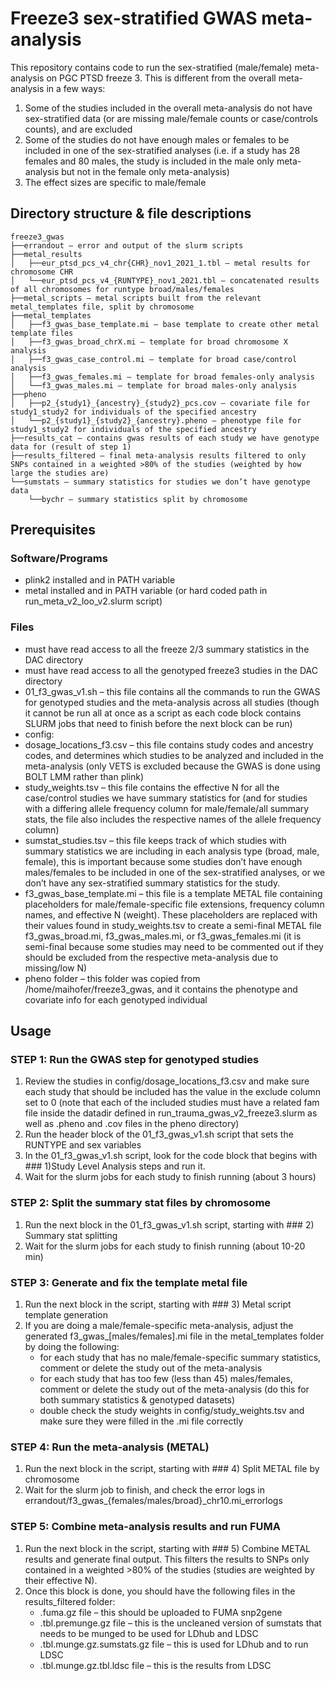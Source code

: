 # Freeze3 sex-stratified GWAS meta-analysis
This repository contains code to run the sex-stratified (male/female) meta-analysis on PGC PTSD freeze 3. This is different from the overall meta-analysis in a few ways:
1.	Some of the studies included in the overall meta-analysis do not have sex-stratified data (or are missing male/female counts or case/controls counts), and are excluded
2.	Some of the studies do not have enough males or females to be included in one of the sex-stratified analyses (i.e. if a study has 28 females and 80 males, the study is included in the male only meta-analysis but not in the female only meta-analysis)
3.	The effect sizes are specific to male/female

## Directory structure & file descriptions

```
freeze3_gwas
├──errandout – error and output of the slurm scripts
├──metal_results
│   ├──eur_ptsd_pcs_v4_chr{CHR}_nov1_2021_1.tbl – metal results for chromosome CHR
│   └──eur_ptsd_pcs_v4_{RUNTYPE}_nov1_2021.tbl – concatenated results of all chromosomes for runtype broad/males/females
├──metal_scripts – metal scripts built from the relevant metal_templates file, split by chromosome
├──metal_templates
│   ├──f3_gwas_base_template.mi – base template to create other metal template files
│   ├──f3_gwas_broad_chrX.mi – template for broad chromosome X analysis
│   ├──f3_gwas_case_control.mi – template for broad case/control analysis
│   ├──f3_gwas_females.mi – template for broad females-only analysis
│   └──f3_gwas_males.mi – template for broad males-only analysis
├──pheno
│   ├──p2_{study1}_{ancestry}_{study2}_pcs.cov – covariate file for study1_study2 for individuals of the specified ancestry
│   └──p2_{study1}_{study2}_{ancestry}.pheno – phenotype file for study1_study2 for individuals of the specified ancestry
├──results_cat – contains gwas results of each study we have genotype data for (result of step 1)
├──results_filtered – final meta-analysis results filtered to only SNPs contained in a weighted >80% of the studies (weighted by how large the studies are)
└──sumstats – summary statistics for studies we don’t have genotype data
    └──bychr – summary statistics split by chromosome
```

## Prerequisites
### Software/Programs
-	plink2 installed and in PATH variable
-	metal installed and in PATH variable (or hard coded path in run_meta_v2_loo_v2.slurm script)

### Files

-	must have read access to all the freeze 2/3 summary statistics in the DAC directory
-	must have read access to all the genotyped freeze3 studies in the DAC directory
-	01_f3_gwas_v1.sh – this file contains all the commands to run the GWAS for genotyped studies and the meta-analysis across all studies (though it cannot be run all at once as a script as each code block contains SLURM jobs that need to finish before the next block can be run)
-	config:
  - dosage_locations_f3.csv – this file contains study codes and ancestry codes, and determines which studies to be analyzed and included in the meta-analysis (only VETS is excluded because the GWAS is done using BOLT LMM rather than plink)
  - study_weights.tsv – this file contains the effective N for all the case/control studies we have summary statistics for (and for studies with a differing allele frequency column for male/female/all summary stats, the file also includes the respective names of the allele frequency column)
  - sumstat_studies.tsv – this file keeps track of which studies with summary statistics we are including in each analysis type (broad, male, female), this is important because some studies don’t have enough males/females to be included in one of the sex-stratified analyses, or we don’t have any sex-stratified summary statistics for the study.
-	f3_gwas_base_template.mi – this file is a template METAL file containing placeholders for male/female-specific file extensions, frequency column names, and effective N (weight). These placeholders are replaced with their values found in study_weights.tsv to create a semi-final METAL file f3_gwas_broad.mi, f3_gwas_males.mi, or f3_gwas_females.mi (it is semi-final because some studies may need to be commented out if they should be excluded from the respective meta-analysis due to missing/low N)
-	pheno folder – this folder was copied from /home/maihofer/freeze3_gwas, and it contains the phenotype and covariate info for each genotyped individual

## Usage
### STEP 1: Run the GWAS step for genotyped studies

1. Review the studies in config/dosage_locations_f3.csv and make sure each study that should be included has the value in the exclude column set to 0 (note that each of the included studies must have a related fam file inside the datadir defined in run_trauma_gwas_v2_freeze3.slurm as well as .pheno and .cov files in the pheno directory)
2. Run the header block of the 01_f3_gwas_v1.sh script that sets the RUNTYPE and sex variables
3. In the 01_f3_gwas_v1.sh script, look for the code block that begins with ### 1)Study Level Analysis steps and run it.
4. Wait for the slurm jobs for each study to finish running (about 3 hours)

### STEP 2: Split the summary stat files by chromosome

1. Run the next block in the 01_f3_gwas_v1.sh script, starting with ### 2) Summary stat splitting
2. Wait for the slurm jobs for each study to finish running (about 10-20 min)

### STEP 3: Generate and fix the template metal file

1. Run the next block in the script, starting with ### 3) Metal script template generation
2. If you are doing a male/female-specific meta-analysis, adjust the generated f3_gwas_[males/females].mi file in the metal_templates folder by doing the following:
   - for each study that has no male/female-specific summary statistics, comment or delete the study out of the meta-analysis
   - for each study that has too few (less than 45) males/females, comment or delete the study out of the meta-analysis (do this for both summary statistics & genotyped datasets)
   - double check the study weights in config/study_weights.tsv and make sure they were filled in the .mi file correctly

### STEP 4: Run the meta-analysis (METAL)

1. Run the next block in the script, starting with ### 4) Split METAL file by chromosome
2. Wait for the slurm job to finish, and check the error logs in errandout/f3_gwas_{females/males/broad}_chr10.mi_errorlogs

### STEP 5: Combine meta-analysis results and run FUMA

1. Run the next block in the script, starting with ### 5) Combine METAL results and generate final output. This filters the results to SNPs only contained in a weighted >80% of the studies (studies are weighted by their effective N).
2. Once this block is done, you should have the following files in the results_filtered folder:
   - .fuma.gz file – this should be uploaded to FUMA snp2gene
   - .tbl.premunge.gz file – this is the uncleaned version of sumstats that needs to be munged to be used for LDhub and LDSC
   - .tbl.munge.gz.sumstats.gz file – this is used for LDhub and to run LDSC
   - .tbl.munge.gz.tbl.ldsc file – this is the results from LDSC
